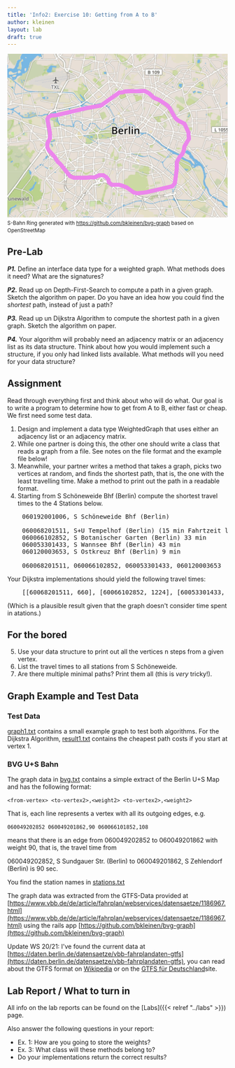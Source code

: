 ```yaml
---
title: 'Info2: Exercise 10: Getting from A to B'
author: kleinen
layout: lab
draft: true
---
```


![S-Bahn-Ring](/images/s-bahn.jpg)
<small class = "float-right">S-Bahn Ring generated with https://github.com/bkleinen/bvg-graph based on OpenStreetMap</small>


## Pre-Lab

***P1.*** Define an interface data type for a weighted graph. What methods does it need? What are the signatures?

***P2.*** Read up on Depth-First-Search to compute a path in a given graph. Sketch the algorithm on paper. Do you have an idea how you could find the *shortest* path, instead of just a path?

***P3.*** Read up un Dijkstra Algorithm to compute the shortest path in a given graph. Sketch the algorithm on paper.

***P4.*** Your algorithm will probably need an adjacency matrix or an adjacency list as its data structure. Think about how you would implement such a structure, if you only had linked lists available. What methods will you need for your data structure?

## Assignment

Read through everything first and think about who will do what. Our goal is to write a program to determine how to get from A to B, either fast or cheap. We first need some test data.

1. Design and implement a data type WeightedGraph that uses either an adjacency list or an adjacency matrix.
2. While one partner is doing this, the other one should write a class that reads a graph from a file. See notes on the file format and the example file below!
3. Meanwhile, your partner writes a method that takes a graph, picks two vertices at random, and finds the shortest path, that is, the one with the least travelling time.  Make a method to print out the path in a readable format.
4. Starting from S Schöneweide Bhf (Berlin) compute the shortest travel times to the 4 Stations below.
<pre>
    060192001006, S Schöneweide Bhf (Berlin)

    060068201511, S+U Tempelhof (Berlin) (15 min Fahrtzeit laut BVG)
    060066102852, S Botanischer Garten (Berlin) 33 min
    060053301433, S Wannsee Bhf (Berlin) 43 min
    060120003653, S Ostkreuz Bhf (Berlin) 9 min

    060068201511, 060066102852, 060053301433, 060120003653
</pre>

Your Dijkstra implementations should yield the following travel times:
<pre>
    [[60068201511, 660], [60066102852, 1224], [60053301433, 1950], [60120003653, 504]]
</pre>

(Which is a plausible result given that the graph doesn't consider time spent in atations.)

## For the bored
5. Use your data structure to print out all the vertices n steps from a given vertex.
6. List the travel times to all stations from S Schöneweide.
7. Are there multiple minimal paths? Print them all (this is *very* tricky!).

## Graph Example and Test Data
### Test Data
[graph1.txt](../lab-10-data/graph1.txt) contains a small example graph to test both algorithms. For the Dijkstra Algorithm, [result1.txt](../lab-10-data/result1.txt) contains the cheapest path costs if you start at vertex 1.

### BVG U+S Bahn

The graph data in [bvg.txt](../lab-10-data/bvg.txt) contains a simple extract of the Berlin U+S Map and has the following format:

    <from-vertex> <to-vertex2>,<weight2> <to-vertex2>,<weight2>

That is, each line represents a vertex with all its outgoing edges, e.g.

    060049202852 060049201862,90 060066101852,108

means that there is an edge from 060049202852 to 060049201862 with weight 90, that is, the travel time from

060049202852, S Sundgauer Str. (Berlin) to 060049201862, S Zehlendorf (Berlin) is 90 sec.

You find the station names in [stations.txt](../lab-10-data/stations.txt)

The graph data was extracted from the GTFS-Data provided at [https://www.vbb.de/de/article/fahrplan/webservices/datensaetze/1186967.html](https://www.vbb.de/de/article/fahrplan/webservices/datensaetze/1186967.html) using the rails app [https://github.com/bkleinen/bvg-graph](https://github.com/bkleinen/bvg-graph)

Update WS 20/21: I've found the current data at [https://daten.berlin.de/datensaetze/vbb-fahrplandaten-gtfs](https://daten.berlin.de/datensaetze/vbb-fahrplandaten-gtfs),
you can read about the GTFS format on [Wikipedia](https://de.wikipedia.org/wiki/General_Transit_Feed_Specification) or on the [GTFS für Deutschland](https://gtfs.de/)site. 


## Lab Report / What to turn in
All info on the lab reports can be found on the [Labs]({{< relref "../labs" >}}) page.

Also answer the following questions in your report:
* Ex. 1: How are you going to store the weights?
* Ex. 3: What class will these methods belong to?
* Do your implementations return the correct results?
